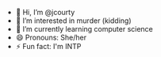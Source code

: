 - 👋 Hi, I’m @jcourty
- 👀 I’m interested in murder (kidding)
- 🌱 I’m currently learning computer science
- 😄 Pronouns: She/her
- ⚡ Fun fact: I'm INTP

<!---
jcourty/jcourty is a ✨ special ✨ repository because its `README.md` (this file) appears on your GitHub profile.
You can click the Preview link to take a look at your changes.
--->
